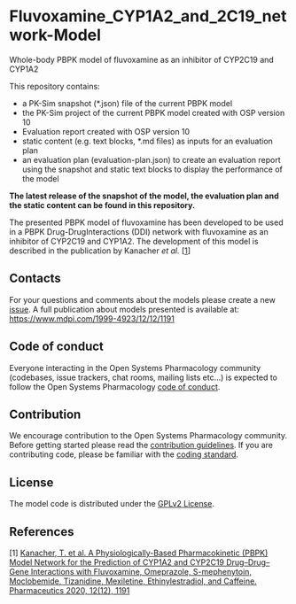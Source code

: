 # Fluvoxamine_CYP1A2_and_2C19_network-Model
Whole-body PBPK model of fluvoxamine as an inhibitor of CYP2C19 and CYP1A2

This repository contains:

- a PK-Sim snapshot (*.json) file of the current PBPK model
- the PK-Sim project of the current PBPK model created with OSP version 10
- Evaluation report created with OSP version 10
- static content (e.g. text blocks, *.md files) as inputs for an evaluation plan
- an evaluation plan (evaluation-plan.json) to create an evaluation report using the snapshot and static text blocks to display the performance of the model

**The latest release of the snapshot of the model, the evaluation plan and the static content can be found  in this repository.**

The presented PBPK model of fluvoxamine has been developed to be used in a PBPK Drug-DrugInteractions (DDI) network with fluvoxamine as an inhibitor of CYP2C19 and CYP1A2. The development of this model is described in the publication by Kanacher *et al.* [[1](https://github.com/Open-Systems-Pharmacology/Fluvoxamine-Model/tree/cyp1a2_cyp2C19_DDI#references)]

## Contacts
For your questions and comments about the models please create a new [issue](https://github.com/Open-Systems-Pharmacology/Fluvoxamine-Model/issues). A full publication about models presented is available at: https://www.mdpi.com/1999-4923/12/12/1191 

## Code of conduct
Everyone interacting in the Open Systems Pharmacology community (codebases, issue trackers, chat rooms, mailing lists etc...) is expected to follow the Open Systems Pharmacology [code of conduct](https://github.com/Open-Systems-Pharmacology/Suite/blob/master/CODE_OF_CONDUCT.md#contributor-covenant-code-of-conduct).

## Contribution
We encourage contribution to the Open Systems Pharmacology community. Before getting started please read the [contribution guidelines](https://github.com/Open-Systems-Pharmacology/Suite/blob/master/CONTRIBUTING.md#ways-to-contribute). If you are contributing code, please be familiar with the [coding standard](https://github.com/Open-Systems-Pharmacology/Suite/blob/master/CODING_STANDARDS.md#visual-studio-settings).

## License
The model code is distributed under the [GPLv2 License](https://github.com/Open-Systems-Pharmacology/Suite/blob/develop/LICENSE).

## References
[1] [Kanacher, T. et al. A Physiologically-Based Pharmacokinetic (PBPK) Model Network for the Prediction of CYP1A2 and CYP2C19 Drug–Drug–Gene Interactions with Fluvoxamine, Omeprazole, S-mephenytoin, Moclobemide, Tizanidine, Mexiletine, Ethinylestradiol, and Caffeine. Pharmaceutics 2020, 12(12), 1191](https://doi.org/10.3390/pharmaceutics12121191)
